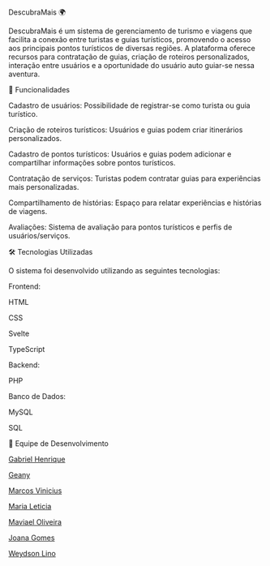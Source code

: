 DescubraMais 🌍



DescubraMais é um sistema de gerenciamento de turismo e viagens que facilita a conexão entre turistas e guias turísticos, promovendo o acesso aos principais pontos turísticos de diversas regiões. A plataforma oferece recursos para contratação de guias, criação de roteiros personalizados, interação entre usuários e a oportunidade do usuário auto guiar-se nessa aventura.




📌 Funcionalidades




Cadastro de usuários: Possibilidade de registrar-se como turista ou guia turístico.

Criação de roteiros turísticos: Usuários e guias podem criar itinerários personalizados.

Cadastro de pontos turísticos: Usuários e guias podem adicionar e compartilhar informações sobre pontos turísticos.

Contratação de serviços: Turistas podem contratar guias para experiências mais personalizadas.

Compartilhamento de histórias: Espaço para relatar experiências e histórias de viagens.

Avaliações: Sistema de avaliação para pontos turísticos e perfis de usuários/serviços.


🛠 Tecnologias Utilizadas

O sistema foi desenvolvido utilizando as seguintes tecnologias:

Frontend:

HTML

CSS

Svelte

TypeScript

Backend:

PHP

Banco de Dados:

MySQL

SQL

👥 Equipe de Desenvolvimento

[Gabriel Henrique](https://github.com/crocodileBigger)

[Geany]()

[Marcos Vinicius](https://github.com/Dido3535)

[Maria Leticia](https://github.com/Letdiasc)

[Maviael Oliveira](https://github.com/MaviMelo)

[Joana Gomes](https://github.com/JoanaG0mes)

[Weydson Lino](https://github.com/weydsonlino)

